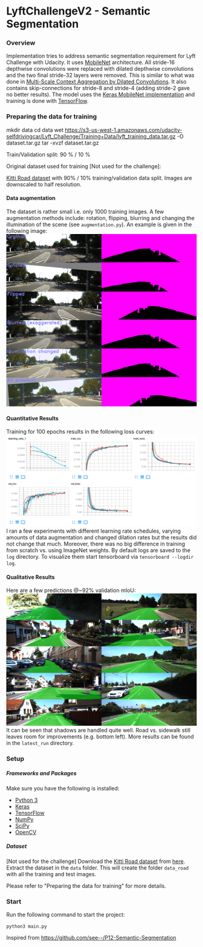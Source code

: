 # LyftChallengeV2 - Semantic Segmentation

### Overview
Implementation tries to address semantic segmentation requirement for Lyft Challenge with Udacity. It uses [MobileNet](https://arxiv.org/abs/1704.04861) architecture. All stride-16 depthwise convolutions were replaced with dilated depthwise convolutions and the two final stride-32 layers were removed. This is similar to what was done in [Multi-Scale Context Aggregation by Dilated Convolutions](https://arxiv.org/abs/1511.07122). It also contains skip-connections for stride-8 and stride-4 (adding stride-2 gave no better results).
The model uses the [Keras MobileNet implementation](https://github.com/fchollet/keras/blob/master/keras/applications/mobilenet.py) and training is done with [TensorFlow](https://www.tensorflow.org/).

### Preparing the data for training
mkdir data
cd data
wet https://s3-us-west-1.amazonaws.com/udacity-selfdrivingcar/Lyft_Challenge/Training+Data/lyft_training_data.tar.gz -O dataset.tar.gz
tar -xvzf dataset.tar.gz

Train/Validation split: 90 % / 10 %

Original dataset used for training [Not used for the challenge]:

[Kitti Road dataset](http://www.cvlibs.net/datasets/kitti/eval_road.php) with 90% / 10% training/validation data split. Images are downscaled to half resolution.

[//]: # (Image References)
[image1]: ./res/loss_curves.png
[image2]: ./res/augmentation_methods_overview.png
[image3]: ./res/latest_run.png
[image4]: ./res/benchmark_results.png

#### Data augmentation
The dataset is rather small i.e. only 1000 training images. A few augmentation methods include: rotation, flipping, blurring and changing the illumination of the scene (see `augmentation.py`).
An example is given in the following image:
![alt text][image2]

#### Quantitative Results
Training for 100 epochs results in the following loss curves:
![alt text][image1]
I ran a few experiments with different learning rate schedules, varying amounts of data augmentation and changed dilation rates but the results did not change that much. Moreover, there was no big difference in training from scratch vs. using ImageNet weights.
By default logs are saved to the `log` directory. To visualize them start tensorboard via `tensorboard --logdir log`.

#### Qualitative Results
Here are a few predictions @~92% validation mIoU:
![alt text][image3]
It can be seen that shadows are handled quite well. Road vs. sidewalk still leaves room for improvements (e.g. bottom left). More results can be found in the `latest_run` directory.

<!---
### Inference Optimization
There are plenty of [methods for inference optimization](https://github.com/tensorflow/tensorflow/blob/master/tensorflow/tools/graph_transforms/README.md) already implemented in tensorflow. I am using the `fold_constants`, `fold_batch_norms` and `round_weights` transforms (see `export_for_mobile.py`).
These methods are explained in more detail on the [Pete Warden blog](https://petewarden.com/2017/06/22/what-ive-learned-about-neural-network-quantization/).
After all, the (zipped) optimized graph is only 1.8M.
To optimize your graph run:
```
python3 export_for_mobile.py - -weight_path ep-000-val_loss-0.0000.hdf5
```
You can check and benchmark the optimized graph with:
```
python3 test_graph.py
` ``
You should see that you get nice (tiny) speed-ups on the CPU (GPU) while the results stay the same:
` ``
One forward pass for `freezed.pb` on `/gpu:0` took: 20.6018 ms
One forward pass for `optimized.pb` on `/gpu:0` took: 20.5921 ms
One forward pass for `freezed.pb` on `/cpu:0` took: 163.9354 ms
One forward pass for `optimized.pb` on `/cpu:0` took: 146.2478 ms
` ``
Though, I only checked them visually:
![alt text][image4]

**Note**: Most of the app code comes from these two codelabs:
- [TensorFlow for Poets 2](https://codelabs.developers.google.com/codelabs/tensorflow-for-poets-2/index.html?index=..%2F..%2Findex#0)
- [Android & TensorFlow: Artistic Style Transfer](https://codelabs.developers.google.com/codelabs/tensorflow-style-transfer-android/index.html?index=..%2F..%2Findex#0)

#### Quantization
As proposed in the chapter 'Quantization Challenges' of [Building Mobile Applications with TensorFlow](http://www.oreilly.com/data/free/building-mobile-applications-with-tensorflow.csp) I implemented the 8-bit quantization. Unfortunately, one can't just use the python interface. The procedure is as follows:
- Freeze the graph:
` ``
python3 export_for_roady.py - -weight_path ep-000-val_loss-0.0000.hdf5
` ``
- Then run:
` ``
bash quantize.sh
` ``

The second step requires that you built the transform_graph binary (`bazel build tensorflow/tools/graph_transforms:transform_graph`). It will record and freeze the requantization ranges.
I tested both versions (8-bit and 32-bit) and the 32-bit version still runs faster.
-->

### Setup
##### Frameworks and Packages
Make sure you have the following is installed:
 - [Python 3](https://www.python.org/)
 - [Keras](https://keras.io/)
 - [TensorFlow](https://www.tensorflow.org/)
 - [NumPy](http://www.numpy.org/)
 - [SciPy](https://www.scipy.org/)
 - [OpenCV](https://opencv.org/)

##### Dataset
[Not used for the challenge] Download the [Kitti Road dataset](http://www.cvlibs.net/datasets/kitti/eval_road.php) from [here](http://www.cvlibs.net/download.php?file=data_road.zip).  Extract the dataset in the `data` folder.  This will create the folder `data_road` with all the training and test images.

Please refer to "Preparing the data for training" for more details.

### Start
Run the following command to start the project:
```
python3 main.py
```

Inspired from https://github.com/see--/P12-Semantic-Segmentation

